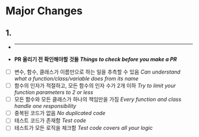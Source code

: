 # Major Changes

## 1.

- ***

- **PR 올리기 전 확인해야할 것들 _Things to check before you make a PR_**

* [ ] 변수, 함수, 클래스가 이름만으로 하는 일을 추측할 수 있음 _Can understand what a function/class/variable does from its name_
* [ ] 함수의 인자가 적절하고, 모든 함수의 인자 수가 2개 이하 _Try to limit your function parameters to 2 or less_
* [ ] 모든 함수와 모든 클래스가 하나의 책임만을 가짐 _Every function and class handle one responsibility_
* [ ] 중복된 코드가 없음 _No duplicated code_
* [ ] 테스트 코드가 존재함 _Test code_
* [ ] 테스트가 모든 로직을 체크함 _Test code covers all your logic_
